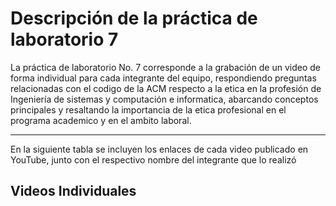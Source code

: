 # Descripción de la práctica de laboratorio 7
La práctica de laboratorio No. 7 corresponde a la grabación de un video de forma individual para cada integrante del equipo, respondiendo preguntas relacionadas con el codigo de la ACM respecto a la etica en la profesión de Ingeniería de sistemas y computación e informatica, abarcando conceptos principales y resaltando la importancia de la etica profesional en el programa academico y en el ambito laboral.

***

En la siguiente tabla se incluyen los enlaces de cada video publicado en YouTube, junto con el respectivo nombre del integrante que lo realizó

## Videos Individuales

